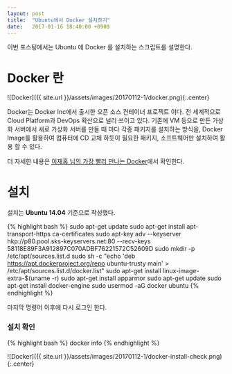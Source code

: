 ```yaml
---
layout: post
title:  "Ubuntu에서 Docker 설치하기"
date:   2017-01-16 18:40:00 +0900
---
```


이번 포스팅에서는 Ubuntu 에 Docker 를 설치하는 스크립트를 설명한다.

# Docker 란

![Docker]({{ site.url }}/assets/images/20170112-1/docker.png){:.center}

 Docker는 Docker Inc에서 출시한 오픈 소스 컨테이너 프로젝트 이다. 전 세계적으로 Cloud Platform과 DevOps 확산으로 널리 쓰이고 있다. 기존에 VM 등으로 만든 가상화 서버에서 새로 가상화 서버를 만들 때 마다 각종 패키지를 설치하는 방식을, Docker Image를 활용하여 컴퓨터에 CD 교체 하듯이 필요한 패키지, 소프트웨어만 설치하여 활용 할 수 있다.

 더 자세한 내용은 [이재홍 님의 가장 빨리 만나는 Docker](http://www.pyrasis.com/docker.html)에서 확인한다.

# 설치

 설치는 **Ubuntu 14.04** 기준으로 작성했다.

 {% highlight bash %}
 sudo apt-get update
 sudo apt-get install apt-transport-https ca-certificates
 sudo apt-key adv --keyserver hkp://p80.pool.sks-keyservers.net:80 --recv-keys 58118E89F3A912897C070ADBF76221572C52609D
 sudo mkdir -p /etc/apt/sources.list.d
 sudo sh -c "echo 'deb https://apt.dockerproject.org/repo ubuntu-trusty main' > /etc/apt/sources.list.d/docker.list"
 sudo apt-get install linux-image-extra-$(uname -r)
 sudo apt-get install apparmor
 sudo apt-get update
 sudo apt-get install docker-engine
 sudo usermod -aG docker ubuntu
 {% endhighlight %}

 마지막 명령어 이후에 다시 로그인 한다.

### 설치 확인

 {% highlight bash %}
 docker info
 {% endhighlight %}

 ![Docker]({{ site.url }}/assets/images/20170112-1/docker-install-check.png){:.center}
